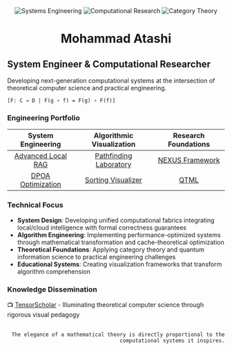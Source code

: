 <div align="center">
<img src="https://img.shields.io/badge/Systems-Engineering-4B5563?style=flat-square" alt="Systems Engineering">
<img src="https://img.shields.io/badge/Computational-Research-60A5FA?style=flat-square" alt="Computational Research">
<img src="https://img.shields.io/badge/Category-Theory-F87171?style=flat-square" alt="Category Theory">
<h1>Mohammad Atashi</h1>
</div>

## System Engineer & Computational Researcher

Developing next-generation computational systems at the intersection of theoretical computer science and practical engineering.

```[F: C → D | F(g ∘ f) = F(g) ∘ F(f)]```

### Engineering Portfolio

| System Engineering | Algorithmic Visualization | Research Foundations |
|:------------------:|:-------------------------:|:--------------------:|
| [Advanced Local RAG](https://github.com/TensorScholar/advanced-local-rag) | [Pathfinding Laboratory](https://github.com/TensorScholar/pathfinding-algorithm-laboratory) | [NEXUS Framework](https://github.com/TensorScholar/CHRONOS.git) |
| [DPOA Optimization](https://github.com/TensorScholar/dynamic-programming-optimization-arsenal) | [Sorting Visualizer](https://github.com/TensorScholar/sorting-algorithm-visualization) | [QTML](https://github.com/TensorScholar) |

### Technical Focus

- **System Design**: Developing unified computational fabrics integrating local/cloud intelligence with formal correctness guarantees
- **Algorithm Engineering**: Implementing performance-optimized systems through mathematical transformation and cache-theoretical optimization
- **Theoretical Foundations**: Applying category theory and quantum information science to practical engineering challenges
- **Educational Systems**: Creating visualization frameworks that transform algorithm comprehension

### Knowledge Dissemination

📺 [TensorScholar](https://youtube.com/@TensorScholar) - Illuminating theoretical computer science through rigorous visual pedagogy

<br>

<div align="right">
<code>The elegance of a mathematical theory is directly proportional to the computational systems it inspires.</code>
</div>
